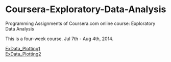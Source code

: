 Coursera-Exploratory-Data-Analysis
==================================

Programming Assignments of Coursera.com online course: Exploratory Data Analysis

This is a four-week course. Jul 7th - Aug 4th, 2014.  

[ExData_Plotting1](https://github.com/Xiaodan/ExData_Plotting1)  
[ExData_Plotting2](https://github.com/Xiaodan/ExData_Plotting2)
